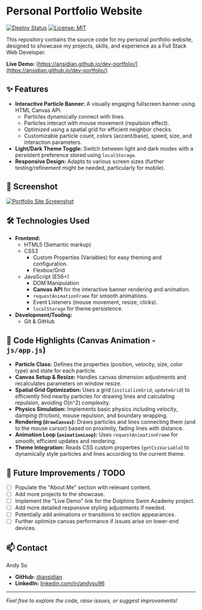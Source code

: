 # Personal Portfolio Website

[![Deploy Status](https://img.shields.io/github/deployments/ansidian/dev-portfolio/github-pages?label=GitHub%20Pages&logo=github)](https://ansidian.github.io/dev-portfolio/) <!-- Optional: Replace with your actual deployment badge if using Actions -->
[![License: MIT](https://img.shields.io/badge/License-MIT-yellow.svg)](https://opensource.org/licenses/MIT) <!-- Optional: Add license badge -->

This repository contains the source code for my personal portfolio website, designed to showcase my projects, skills, and experience as a Full Stack
Web Developer.

**Live Demo:** [https://ansidian.github.io/dev-portfolio/](https://ansidian.github.io/dev-portfolio/)

## ✨ Features

* **Interactive Particle Banner:** A visually engaging fullscreen banner using HTML Canvas API.
    * Particles dynamically connect with lines.
    * Particles interact with mouse movement (repulsion effect).
    * Optimized using a spatial grid for efficient neighbor checks.
    * Customizable particle count, colors (accent/base), speed, size, and interaction parameters.
* **Light/Dark Theme Toggle:** Switch between light and dark modes with a persistent preference stored using `localStorage`.
* **Responsive Design:** Adapts to various screen sizes (further testing/refinement might be needed, particularly for mobile).

## 📸 Screenshot
      
[![Portfolio Site Screenshot](https://github.com/ansidian/dev-portfolio/releases/download/assets/portfolio-site.gif)](#)

## 🛠️ Technologies Used

* **Frontend:**
    * HTML5 (Semantic markup)
    * CSS3
        * Custom Properties (Variables) for easy theming and configuration.
        * Flexbox/Grid
    * JavaScript (ES6+)
        * DOM Manipulation
        * **Canvas API** for the interactive banner rendering and animation.
        * `requestAnimationFrame` for smooth animations.
        * Event Listeners (mouse movement, resize, clicks).
        * `localStorage` for theme persistence.
* **Development/Tooling:**
    * Git & GitHub

## 🔧 Code Highlights (Canvas Animation - `js/app.js`)

* **Particle Class:** Defines the properties (position, velocity, size, color type) and state for each particle.
* **Canvas Setup & Resize:** Handles canvas dimension adjustments and recalculates parameters on window resize.
* **Spatial Grid Optimization:** Uses a grid (`initializeGrid`, `updateGrid`) to efficiently find nearby particles for drawing lines and calculating
  repulsion, avoiding O(n^2) complexity.
* **Physics Simulation:** Implements basic physics including velocity, damping (friction), mouse repulsion, and boundary wrapping.
* **Rendering (`drawCanvas`):** Draws particles and lines connecting them (and to the mouse cursor) based on proximity, fading lines with distance.
* **Animation Loop (`animationLoop`):** Uses `requestAnimationFrame` for smooth, efficient updates and rendering.
* **Theme Integration:** Reads CSS custom properties (`getCssVariable`) to dynamically style particles and lines according to the current theme.

## 🔮 Future Improvements / TODO

*   [ ] Populate the "About Me" section with relevant content.
*   [ ] Add more projects to the showcase.
*   [ ] Implement the "Live Demo" link for the Dolphins Swim Academy project.
*   [ ] Add more detailed responsive styling adjustments if needed.
*   [ ] Potentially add animations or transitions to section appearances.
*   [ ] Further optimize canvas performance if issues arise on lower-end devices.

## 📫 Contact

Andy Su

* **GitHub:** [@ansidian](https://github.com/ansidian)
* **LinkedIn:** [linkedin.com/in/andysu96](https://www.linkedin.com/in/andysu96/)

---

_Feel free to explore the code, raise issues, or suggest improvements!_
